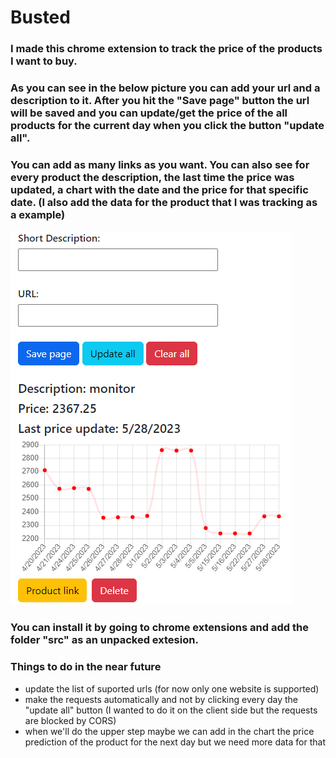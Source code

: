 # Busted

### I made this chrome extension to track the price of the products I want to buy.

### As you can see in the below picture you can add your url and a description to it. After you hit the "Save page" button the url will be saved and you can update/get the price of the all products for the current day when you click the button "update all".

### You can add as many links as you want. You can also see for every product the description, the last time the price was updated, a chart with the date and the price for that specific date. (I also add the data for the product that I was tracking as a example)

![Here should be an image](extension.png)

### You can install it by going to chrome extensions and add the folder "src" as an unpacked extesion.

### Things to do in the near future
* update the list of suported urls (for now only one website is supported)
* make the requests automatically and not by clicking every day the "update all" button (I wanted to do it on the client side but the requests are blocked by CORS)
* when we'll do the upper step maybe we can add in the chart the price prediction of the product for the next day but we need more data for that